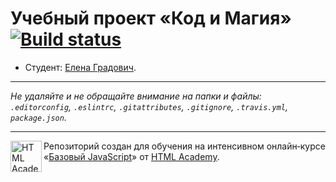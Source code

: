 # Учебный проект «Код и Магия» [![Build status][travis-image]][travis-url]

* Студент: [Елена Градович](https://up.htmlacademy.ru/javascript/10/user/425039).

---

_Не удаляйте и не обращайте внимание на папки и файлы:_<br>
_`.editorconfig`, `.eslintrc`, `.gitattributes`, `.gitignore`, `.travis.yml`, `package.json`._

---

<a href="https://htmlacademy.ru/intensive/javascript"><img align="left" width="50" height="50" title="HTML Academy" src="https://up.htmlacademy.ru/static/img/intensive/javascript/logo-for-github.svg"></a>

Репозиторий создан для обучения на интенсивном онлайн‑курсе «[Базовый JavaScript](https://htmlacademy.ru/intensive/javascript)» от [HTML Academy](https://htmlacademy.ru).

[travis-image]: https://travis-ci.org/htmlacademy-javascript/425039-code-and-magick.svg?branch=master
[travis-url]: https://travis-ci.org/htmlacademy-javascript/425039-code-and-magick
